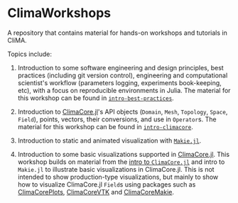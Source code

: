 # ClimaWorkshops
A repository that contains material for hands-on workshops and tutorials in CliMA.

Topics include:

1. Introduction to some software engineering and design principles, best practices (including git version control), engineering and computational scientist's workflow (parameters logging, experiments book-keeping, etc), with a focus on reproducible environments in Julia. The material for this workshop can be found in [`intro-best-practices`](intro-best-practices/best-practices.md).

2. Introduction to [ClimaCore.jl](https://github.com/CliMA/ClimaCore.jl)'s API objects (`Domain`, `Mesh`, `Topology`, `Space`, `Field`), points, vectors, their conversions, and use in `Operator`s. The material for this workshop can be found in [`intro-climacore`](intro-climacore/climacore-api.ipynb).

3. Introduction to static and animated visualization with [`Makie.jl`](https://github.com/JuliaPlots/Makie.jl).

4. Introduction to some basic visualizations supported in [ClimaCore.jl](https://github.com/CliMA/ClimaCore.jl).
   This workshop builds on material from the [intro to `ClimaCore.jl`](intro-climacore/climacore-api.ipynb) and intro to `Makie.jl` to illustrate basic visualizations in ClimaCore.jl.
   This is not intended to show production-type visualizations, but mainly to show how to visualize ClimaCore.jl `Field`s using packages such as [ClimaCorePlots](https://github.com/CliMA/ClimaCore.jl/tree/main/lib/ClimaCorePlots), [ClimaCoreVTK](https://github.com/CliMA/ClimaCore.jl/tree/main/lib/ClimaCoreVTK) and [ClimaCoreMakie](https://github.com/CliMA/ClimaCore.jl/tree/main/lib/ClimaCoreMakie).
